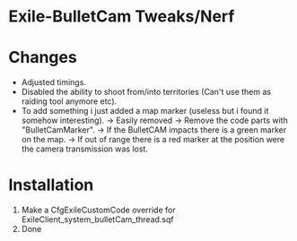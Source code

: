 # Exile-BulletCam Tweaks/Nerf

# Changes
- Adjusted timings.
- Disabled the ability to shoot from/into territories (Can't use them as raiding tool anymore etc).
- To add something i just added a map marker (useless but i found it somehow interesting).
-> Easily removed -> Remove the code parts with "BulletCamMarker".
-> If the BulletCAM impacts there is a green marker on the map.
-> If out of range there is a red marker at the position were the camera transmission was lost.

# Installation
1. Make a CfgExileCustomCode override for ExileClient_system_bulletCam_thread.sqf
2. Done
